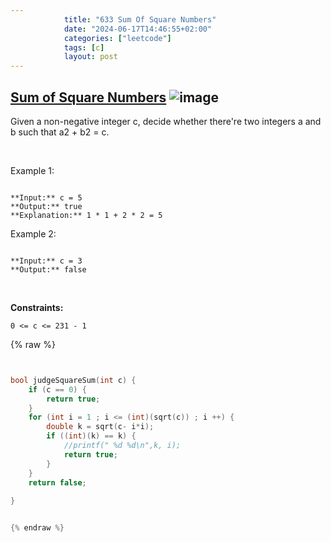 ```yaml
---
            title: "633 Sum Of Square Numbers"
            date: "2024-06-17T14:46:55+02:00"
            categories: ["leetcode"]
            tags: [c]
            layout: post
---
```

            
## [Sum of Square Numbers](https://leetcode.com/problems/sum-of-square-numbers) ![image](https://img.shields.io/badge/Difficulty-Medium-orange)

Given a non-negative integer c, decide whether there're two integers a and b such that a2 + b2 = c.

 

Example 1:

```

**Input:** c = 5
**Output:** true
**Explanation:** 1 * 1 + 2 * 2 = 5

```

Example 2:

```

**Input:** c = 3
**Output:** false

```

 

**Constraints:**

	0 <= c <= 231 - 1

{% raw %}


```c


bool judgeSquareSum(int c) {
    if (c == 0) {
        return true;
    }
    for (int i = 1 ; i <= (int)(sqrt(c)) ; i ++) {
        double k = sqrt(c- i*i);
        if ((int)(k) == k) {
            //printf(" %d %d\n",k, i);
            return true;
        }
    }
    return false;
    
}


{% endraw %}
```
